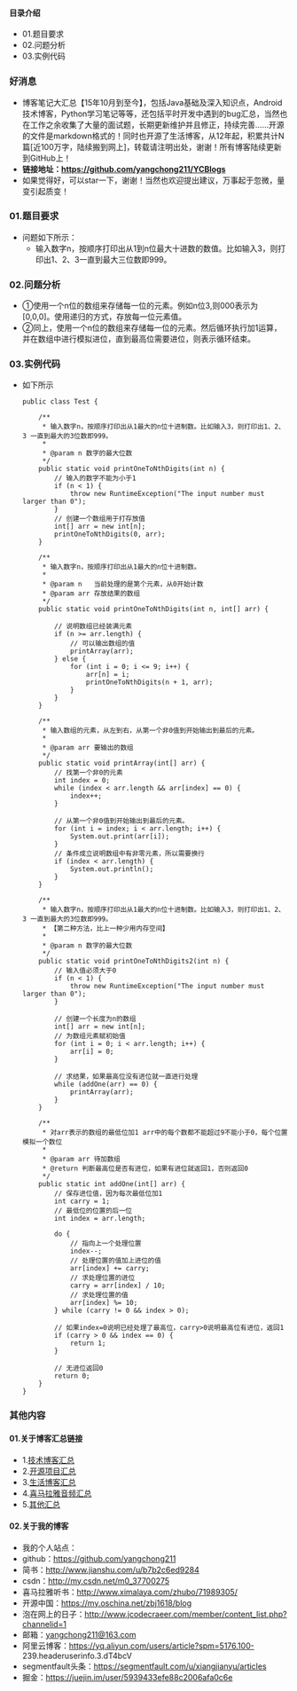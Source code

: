 #### 目录介绍
- 01.题目要求
- 02.问题分析
- 03.实例代码



### 好消息
- 博客笔记大汇总【15年10月到至今】，包括Java基础及深入知识点，Android技术博客，Python学习笔记等等，还包括平时开发中遇到的bug汇总，当然也在工作之余收集了大量的面试题，长期更新维护并且修正，持续完善……开源的文件是markdown格式的！同时也开源了生活博客，从12年起，积累共计N篇[近100万字，陆续搬到网上]，转载请注明出处，谢谢！所有博客陆续更新到GitHub上！
- **链接地址：https://github.com/yangchong211/YCBlogs**
- 如果觉得好，可以star一下，谢谢！当然也欢迎提出建议，万事起于忽微，量变引起质变！






### 01.题目要求
- 问题如下所示：
    - 输入数字n，按顺序打印出从1到n位最大十进数的数值。比如输入3，则打印出1、2、3一直到最大三位数即999。



### 02.问题分析
- ①使用一个n位的数组来存储每一位的元素。例如n位3,则000表示为\[0,0,0\]。使用递归的方式，存放每一位元素值。
- ②同上，使用一个n位的数组来存储每一位的元素。然后循环执行加1运算，并在数组中进行模拟进位，直到最高位需要进位，则表示循环结束。



### 03.实例代码
- 如下所示
    ```
    public class Test {  
      
        /** 
         * 输入数字n，按顺序打印出从1最大的n位十进制数。比如输入3，则打印出1、2、3 一直到最大的3位数即999。 
         * 
         * @param n 数字的最大位数 
         */  
        public static void printOneToNthDigits(int n) {  
            // 输入的数字不能为小于1  
            if (n < 1) {  
                throw new RuntimeException("The input number must larger than 0");  
            }  
            // 创建一个数组用于打存放值  
            int[] arr = new int[n];  
            printOneToNthDigits(0, arr);  
        }  
      
        /** 
         * 输入数字n，按顺序打印出从1最大的n位十进制数。 
         * 
         * @param n   当前处理的是第个元素，从0开始计数 
         * @param arr 存放结果的数组 
         */  
        public static void printOneToNthDigits(int n, int[] arr) {  
      
            // 说明数组已经装满元素  
            if (n >= arr.length) {  
                // 可以输出数组的值  
                printArray(arr);  
            } else {   
                for (int i = 0; i <= 9; i++) {  
                    arr[n] = i;  
                    printOneToNthDigits(n + 1, arr);  
                }  
            }  
        }  
      
        /** 
         * 输入数组的元素，从左到右，从第一个非0值到开始输出到最后的元素。 
         * 
         * @param arr 要输出的数组 
         */  
        public static void printArray(int[] arr) {  
            // 找第一个非0的元素  
            int index = 0;  
            while (index < arr.length && arr[index] == 0) {  
                index++;  
            }  
      
            // 从第一个非0值到开始输出到最后的元素。  
            for (int i = index; i < arr.length; i++) {  
                System.out.print(arr[i]);  
            }  
            // 条件成立说明数组中有非零元素，所以需要换行  
            if (index < arr.length) {  
                System.out.println();  
            }  
        }  
      
        /** 
         * 输入数字n，按顺序打印出从1最大的n位十进制数。比如输入3，则打印出1、2、3 一直到最大的3位数即999。 
         * 【第二种方法，比上一种少用内存空间】 
         * 
         * @param n 数字的最大位数 
         */  
        public static void printOneToNthDigits2(int n) {  
            // 输入值必须大于0  
            if (n < 1) {  
                throw new RuntimeException("The input number must larger than 0");  
            }  
      
            // 创建一个长度为n的数组  
            int[] arr = new int[n];  
            // 为数组元素赋初始值  
            for (int i = 0; i < arr.length; i++) {  
                arr[i] = 0;  
            }  
      
            // 求结果，如果最高位没有进位就一直进行处理  
            while (addOne(arr) == 0) {  
                printArray(arr);  
            }  
        }  
      
        /** 
         * 对arr表示的数组的最低位加1 arr中的每个数都不能超过9不能小于0，每个位置模拟一个数位 
         * 
         * @param arr 待加数组 
         * @return 判断最高位是否有进位，如果有进位就返回1，否则返回0 
         */  
        public static int addOne(int[] arr) {  
            // 保存进位值，因为每次最低位加1  
            int carry = 1;  
            // 最低位的位置的后一位  
            int index = arr.length;  
      
            do {  
                // 指向上一个处理位置  
                index--;  
                // 处理位置的值加上进位的值  
                arr[index] += carry;  
                // 求处理位置的进位  
                carry = arr[index] / 10;  
                // 求处理位置的值  
                arr[index] %= 10;  
            } while (carry != 0 && index > 0);  
      
            // 如果index=0说明已经处理了最高位，carry>0说明最高位有进位，返回1  
            if (carry > 0 && index == 0) {  
                return 1;  
            }  
      
            // 无进位返回0  
            return 0;  
        }   
    } 
    ```



### 其他内容
#### 01.关于博客汇总链接
- 1.[技术博客汇总](https://www.jianshu.com/p/614cb839182c)
- 2.[开源项目汇总](https://blog.csdn.net/m0_37700275/article/details/80863574)
- 3.[生活博客汇总](https://blog.csdn.net/m0_37700275/article/details/79832978)
- 4.[喜马拉雅音频汇总](https://www.jianshu.com/p/f665de16d1eb)
- 5.[其他汇总](https://www.jianshu.com/p/53017c3fc75d)



#### 02.关于我的博客
- 我的个人站点：
- github：https://github.com/yangchong211
- 简书：http://www.jianshu.com/u/b7b2c6ed9284
- csdn：http://my.csdn.net/m0_37700275
- 喜马拉雅听书：http://www.ximalaya.com/zhubo/71989305/
- 开源中国：https://my.oschina.net/zbj1618/blog
- 泡在网上的日子：http://www.jcodecraeer.com/member/content_list.php?channelid=1
- 邮箱：yangchong211@163.com
- 阿里云博客：https://yq.aliyun.com/users/article?spm=5176.100- 239.headeruserinfo.3.dT4bcV
- segmentfault头条：https://segmentfault.com/u/xiangjianyu/articles
- 掘金：https://juejin.im/user/5939433efe88c2006afa0c6e










